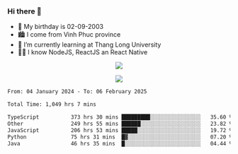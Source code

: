 ### Hi there 👋
- 🎂 My birthday is 02-09-2003
- 🏙️ I come from Vinh Phuc province
- 🌱 I’m currently learning at Thang Long University
- 🧑‍💻 I know NodeJS, ReactJS an React Native
<p align="center"><img src="https://github-readme-stats.vercel.app/api?username=tmquang0209&show_icons=true&theme=gradient"></p>
<p align="center"><img src="https://github-readme-stats.vercel.app/api/top-langs/?username=tmquang0209&hide=scss,css&langs_count=10"></p>
<!--START_SECTION:waka-->

```txt
From: 04 January 2024 - To: 06 February 2025

Total Time: 1,049 hrs 7 mins

TypeScript          373 hrs 30 mins █████████░░░░░░░░░░░░░░░░   35.60 %
Other               249 hrs 55 mins ██████░░░░░░░░░░░░░░░░░░░   23.82 %
JavaScript          206 hrs 53 mins █████░░░░░░░░░░░░░░░░░░░░   19.72 %
Python              75 hrs 31 mins  █▓░░░░░░░░░░░░░░░░░░░░░░░   07.20 %
Java                46 hrs 35 mins  █░░░░░░░░░░░░░░░░░░░░░░░░   04.44 %
```

<!--END_SECTION:waka-->
